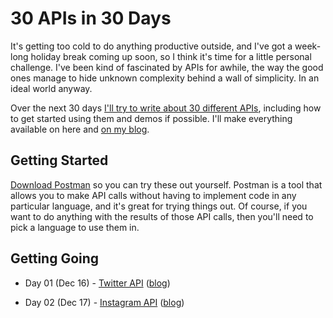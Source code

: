 # 30 APIs in 30 Days

It's getting too cold to do anything productive outside, and I've got a week-long holiday break coming up soon,
so I think it's time for a little personal challenge.
I've been kind of fascinated by APIs for awhile, the way the good ones manage to hide unknown complexity behind a wall of simplicity.
In an ideal world anyway.

Over the next 30 days [I'll try to write about 30 different APIs](https://grantwinney.com/a-new-challenge-30-apis-in-30-days/), including how to get started using them and demos if possible. I'll make everything available on here and [on my blog](https://grantwinney.com/tag/30-apis-in-30-days/).

## Getting Started

[Download Postman](https://www.getpostman.com/) so you can try these out yourself. Postman is a tool that allows you to make API calls without having to implement code in any particular language, and it's great for trying things out. Of course, if you want to do anything with the results of those API calls, then you'll need to pick a language to use them in.

## Getting Going

- Day 01 (Dec 16) - [Twitter API](Day%2001%20-%20Twitter.md) ([blog](https://grantwinney.com/day-1-twitter-api/))

- Day 02 (Dec 17) - [Instagram API](Day%2002%20-%20Instagram.md) ([blog](https://grantwinney.com/day-2-instagram-api/))
